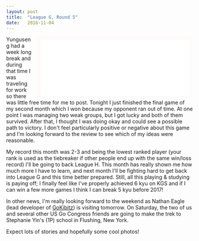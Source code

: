 ```yaml
---
layout: post
title:  "League G, Round 5"
date:   2016-11-04
---
```


<iframe id="gokibitz-VJXRwbSeG" src="//gokibitz.com/kifu/VJXRwbSeG"
style="float: right; margin-left: 1em; width: 400px; max-height:
560px; display: block; border: 10px solid snow;"></iframe> <script
src="//gokibitz.com/embed/VJXRwbSeG"></script>

Yunguseng had a week long break and during that time I was traveling
for work so there was little free time for me to post. Tonight I just
finished the final game of my second month which I won because my
opponent ran out of time. At one point I was managing two weak groups,
but I got lucky and both of them survived. After that, I thought I
was doing okay and could see a possible path to victory. I don't feel
particularly positive or negative about this game and I'm looking
forward to the review to see which of my ideas were reasonable.

My record this month was 2-3 and being the lowest ranked player (your
rank is used as the tiebreaker if other people end up with the same
win/loss record) I'll be going to back League H. This month has really
shown me how much more I have to learn, and next month I'll be
fighting hard to get back into League G and this time better
prepared. Still, all this playing & studying is paying off; I finally
feel like I've properly achieved 6 kyu on KGS and if I can win a few
more games I think I can break 5 kyu before 2017!

In other news, I'm really looking forward to the weekend as Nathan
Eagle (lead developer of [GoKibitz](http://gokibitz.com)) is visiting
tomorrow. On Saturday, the two of us and several other US Go Congress
friends are going to make the trek to Stephanie Yin's (1P) school in
Flushing, New York.

Expect lots of stories and hopefully some cool photos!
